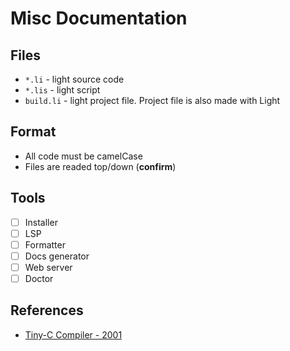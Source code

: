 # Misc Documentation

## Files

- `*.li` - light source code
- `*.lis` - light script
- `build.li` - light project file. Project file is also made with Light

## Format

- All code must be camelCase
- Files are readed top/down (**confirm**)

## Tools

- [ ] Installer
- [ ] LSP
- [ ] Formatter
- [ ] Docs generator
- [ ] Web server
- [ ] Doctor

## References

- [Tiny-C Compiler - 2001](https://news.ycombinator.com/item?id=35133708)


